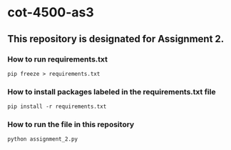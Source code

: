 # cot-4500-as3

## This repository is designated for Assignment 2.

### How to run requirements.txt
`pip freeze > requirements.txt`

### How to install packages labeled in the requirements.txt file
`pip install -r requirements.txt`

### How to run the file in this repository
`python assignment_2.py`
